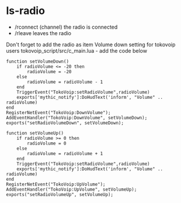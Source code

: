# ls-radio

- /rconnect (channel) the radio is connected
- /rleave   leaves the radio

Don't forget to add the radio as item
Volume down setting for tokovoip users
tokovoip_script/src/c_main.lua - add the code below

```
function setVolumeDown()
    if radioVolume <= -20 then
        radioVolume = -20
    else
        radioVolume = radioVolume - 1
    end
    TriggerEvent("TokoVoip:setRadioVolume",radioVolume)
    exports['mythic_notify']:DoHudText('inform', "Volume" .. radioVolume)
end
RegisterNetEvent("TokoVoip:DownVolume");
AddEventHandler("TokoVoip:DownVolume", setVolumeDown);
exports("setRadioVolumeDown", setVolumeDown);

function setVolumeUp()
    if radioVolume >= 0 then
        radioVolume = 0
    else
        radioVolume = radioVolume + 1
    end
    TriggerEvent("TokoVoip:setRadioVolume",radioVolume)
    exports['mythic_notify']:DoHudText('inform', "Volume" .. radioVolume)
end
RegisterNetEvent("TokoVoip:UpVolume");
AddEventHandler("TokoVoip:UpVolume", setVolumeUp);
exports("setRadioVolumeUp", setVolumeUp);
```
